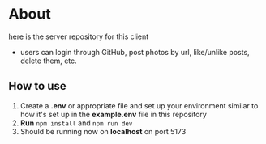 # About
[here](https://github.com/DynamiteBob17/Pinterest-Clone-Server) is the server repository for this client
- users can login through GitHub, post photos by url, like/unlike posts, delete them, etc.

## How to use
1. Create a **.env** or appropriate file and set up your environment similar to how it's set up in the **example.env** file in this repository
2. **Run** `npm install` and `npm run dev`
3. Should be running now on **localhost** on port 5173
